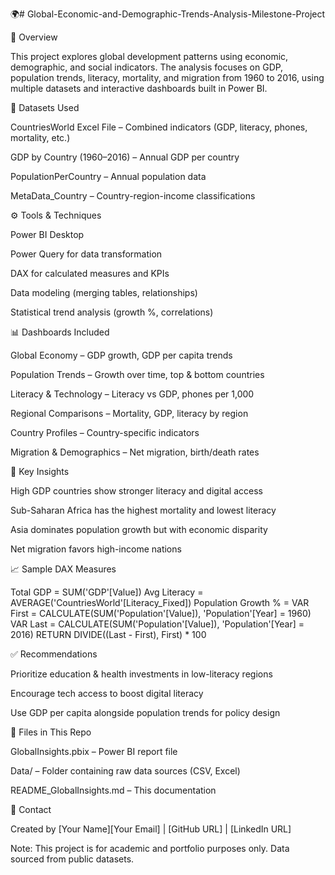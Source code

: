 🌍# Global-Economic-and-Demographic-Trends-Analysis-Milestone-Project

📌 Overview

This project explores global development patterns using economic, demographic, and social indicators. The analysis focuses on GDP, population trends, literacy, mortality, and migration from 1960 to 2016, using multiple datasets and interactive dashboards built in Power BI.

📁 Datasets Used

CountriesWorld Excel File – Combined indicators (GDP, literacy, phones, mortality, etc.)

GDP by Country (1960–2016) – Annual GDP per country

PopulationPerCountry – Annual population data

MetaData_Country – Country-region-income classifications

⚙️ Tools & Techniques

Power BI Desktop

Power Query for data transformation

DAX for calculated measures and KPIs

Data modeling (merging tables, relationships)

Statistical trend analysis (growth %, correlations)

📊 Dashboards Included

Global Economy – GDP growth, GDP per capita trends

Population Trends – Growth over time, top & bottom countries

Literacy & Technology – Literacy vs GDP, phones per 1,000

Regional Comparisons – Mortality, GDP, literacy by region

Country Profiles – Country-specific indicators

Migration & Demographics – Net migration, birth/death rates

🧠 Key Insights

High GDP countries show stronger literacy and digital access

Sub-Saharan Africa has the highest mortality and lowest literacy

Asia dominates population growth but with economic disparity

Net migration favors high-income nations

📈 Sample DAX Measures

Total GDP = SUM('GDP'[Value])
Avg Literacy = AVERAGE('CountriesWorld'[Literacy_Fixed])
Population Growth % =
    VAR First = CALCULATE(SUM('Population'[Value]), 'Population'[Year] = 1960)
    VAR Last = CALCULATE(SUM('Population'[Value]), 'Population'[Year] = 2016)
    RETURN DIVIDE((Last - First), First) * 100

✅ Recommendations

Prioritize education & health investments in low-literacy regions

Encourage tech access to boost digital literacy

Use GDP per capita alongside population trends for policy design

📂 Files in This Repo

GlobalInsights.pbix – Power BI report file

Data/ – Folder containing raw data sources (CSV, Excel)

README_GlobalInsights.md – This documentation

📧 Contact

Created by [Your Name][Your Email] | [GitHub URL] | [LinkedIn URL]

Note: This project is for academic and portfolio purposes only. Data sourced from public datasets.

